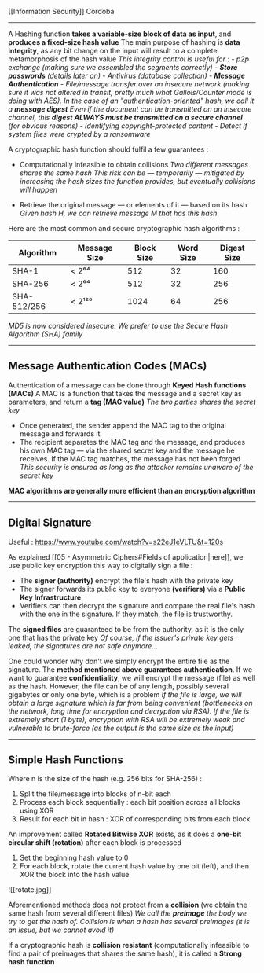 [[Information Security]]
Cordoba
****

A Hashing function **takes a variable-size block of data as input**, and **produces a fixed-size hash value**
The main purpose of hashing is **data integrity**, as any bit change on the input will result to a complete metamorphosis of the hash value
	*This integrity control is useful for :
	 - p2p exchange (making sure we assembled the segments correctly)
	 - **Store passwords** (details later on)
	 - Antivirus (database collection)
	 - **Message Authentication** - File/message transfer over an insecure network (making sure it was not altered in transit, pretty much what Gallois/Counter mode is doing with AES). In the case of an "authentication-oriented" hash, we call it a **message digest**
		 Even if the document can be transmitted on an insecure channel, this **digest ALWAYS must be transmitted on a secure channel** (for obvious reasons)
	 - Identifying copyright-protected content
	 - Detect if system files were crypted by a ransomware*


A cryptographic hash function should fulfil a few guarantees :
- Computationally infeasible to obtain collisions
	*Two different messages shares the same hash
	This risk can be — temporarily — mitigated by increasing the hash sizes the function provides, but eventually collisions will happen*

- Retrieve the original message — or elements of it — based on its hash
	*Given hash H, we can retrieve message M that has this hash*


Here are the most common and secure cryptographic hash algorithms :

| Algorithm   | Message Size | Block Size | Word Size | Digest Size |
| ----------- | ------------ | ---------- | --------- | ----------- |
| SHA-1       | < 2⁶⁴        | 512        | 32        | 160         |
| SHA-256     | < 2⁶⁴        | 512        | 32        | 256         |
| SHA-512/256 | < 2¹²⁸       | 1024       | 64        | 256         |
*MD5 is now considered insecure. We prefer to use the Secure Hash Algorithm (SHA) family*


****
## Message Authentication Codes (MACs)

Authentication of a message can be done through **Keyed Hash functions (MACs)**
A MAC is a function that takes the message and a secret key as parameters, and return a **tag (MAC value)**
	*The two parties shares the secret key*

- Once generated, the sender append the MAC tag to the original message and forwards it
- The recipient separates the MAC tag and the message, and produces his own MAC tag — via the shared secret key and the message he receives. If the MAC tag matches, the message has not been forged
	*This security is ensured as long as the attacker remains unaware of the secret key*

**MAC algorithms are generally more efficient than an encryption algorithm**


****
## Digital Signature
Useful : https://www.youtube.com/watch?v=s22eJ1eVLTU&t=120s

As explained [[05 - Asymmetric Ciphers#Fields of application|here]], we use public key encryption this way to digitally sign a file :
- The **signer (authority)** encrypt the file's hash with the private key
- The signer forwards its public key to everyone **(verifiers)** via a **Public Key Infrastructure**
- Verifiers can then decrypt the signature and compare the real file's hash with the one in the signature. If they match, the file is trustworthy.

The **signed files** are guaranteed to be from the authority, as it is the only one that has the private key
	*Of course, if the issuer's private key gets leaked, the signatures are not safe anymore...*


One could wonder why don't we simply encrypt the entire file as the signature.
The **method mentioned above guarantees authentication**. If we want to guarantee **confidentiality**, we will encrypt the message (file) as well as the hash. However, the file can be of any length, possibly several gigabytes or only one byte, which is a problem
	*If the file is large, we will obtain a large signature which is far from being convenient (bottlenecks on the network, long time for encryption and decryption via RSA). 
	If the file is extremely short (1 byte), encryption with RSA will be extremely weak and vulnerable to brute-force (as the output is the same size as the input)*


****
## Simple Hash Functions

Where n is the size of the hash (e.g. 256 bits for SHA-256) :
1. Split the file/message into blocks of n-bit each
2. Process each block sequentially : each bit position across all blocks using XOR
3. Result for each bit in hash : XOR of corresponding bits from each block


An improvement called **Rotated Bitwise XOR** exists, as it does a **one-bit circular shift (rotation)** after each block is processed 

1. Set the beginning hash value to 0
2. For each block, rotate the current hash value by one bit (left), and then XOR the block into the hash value

![[rotate.jpg]]


Aforementioned methods does not protect from a **collision** (we obtain the same hash from several different files)
	*We call the **preimage** the body we try to get the hash of. Collision is when a hash has several preimages (it is an issue, but we cannot avoid it)*

If a cryptographic hash is **collision resistant** (computationally infeasible to find a pair of preimages that shares the same hash), it is called a **Strong hash function**
